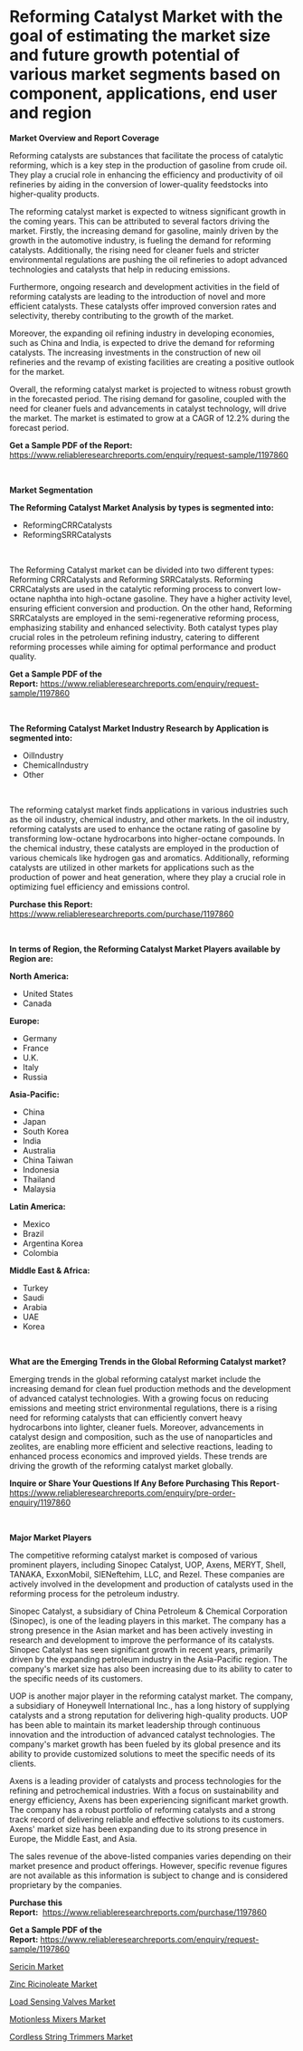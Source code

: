 <p><h1>Reforming Catalyst Market with the goal of estimating the market size and future growth potential of various market segments based on component, applications, end user and region</h1></p><p><strong>Market Overview and Report Coverage</strong></p>
<p><p>Reforming catalysts are substances that facilitate the process of catalytic reforming, which is a key step in the production of gasoline from crude oil. They play a crucial role in enhancing the efficiency and productivity of oil refineries by aiding in the conversion of lower-quality feedstocks into higher-quality products.</p><p>The reforming catalyst market is expected to witness significant growth in the coming years. This can be attributed to several factors driving the market. Firstly, the increasing demand for gasoline, mainly driven by the growth in the automotive industry, is fueling the demand for reforming catalysts. Additionally, the rising need for cleaner fuels and stricter environmental regulations are pushing the oil refineries to adopt advanced technologies and catalysts that help in reducing emissions.</p><p>Furthermore, ongoing research and development activities in the field of reforming catalysts are leading to the introduction of novel and more efficient catalysts. These catalysts offer improved conversion rates and selectivity, thereby contributing to the growth of the market.</p><p>Moreover, the expanding oil refining industry in developing economies, such as China and India, is expected to drive the demand for reforming catalysts. The increasing investments in the construction of new oil refineries and the revamp of existing facilities are creating a positive outlook for the market.</p><p>Overall, the reforming catalyst market is projected to witness robust growth in the forecasted period. The rising demand for gasoline, coupled with the need for cleaner fuels and advancements in catalyst technology, will drive the market. The market is estimated to grow at a CAGR of 12.2% during the forecast period.</p></p>
<p><strong>Get a Sample PDF of the Report:</strong> <a href="https://www.reliableresearchreports.com/enquiry/request-sample/1197860">https://www.reliableresearchreports.com/enquiry/request-sample/1197860</a></p>
<p>&nbsp;</p>
<p><strong>Market Segmentation</strong></p>
<p><strong>The Reforming Catalyst Market Analysis by types is segmented into:</strong></p>
<p><ul><li>ReformingCRRCatalysts</li><li>ReformingSRRCatalysts</li></ul></p>
<p>&nbsp;</p>
<p><p>The Reforming Catalyst market can be divided into two different types: Reforming CRRCatalysts and Reforming SRRCatalysts. Reforming CRRCatalysts are used in the catalytic reforming process to convert low-octane naphtha into high-octane gasoline. They have a higher activity level, ensuring efficient conversion and production. On the other hand, Reforming SRRCatalysts are employed in the semi-regenerative reforming process, emphasizing stability and enhanced selectivity. Both catalyst types play crucial roles in the petroleum refining industry, catering to different reforming processes while aiming for optimal performance and product quality.</p></p>
<p><strong>Get a Sample PDF of the Report:</strong>&nbsp;<a href="https://www.reliableresearchreports.com/enquiry/request-sample/1197860">https://www.reliableresearchreports.com/enquiry/request-sample/1197860</a></p>
<p>&nbsp;</p>
<p><strong>The Reforming Catalyst Market Industry Research by Application is segmented into:</strong></p>
<p><ul><li>OilIndustry</li><li>ChemicalIndustry</li><li>Other</li></ul></p>
<p>&nbsp;</p>
<p><p>The reforming catalyst market finds applications in various industries such as the oil industry, chemical industry, and other markets. In the oil industry, reforming catalysts are used to enhance the octane rating of gasoline by transforming low-octane hydrocarbons into higher-octane compounds. In the chemical industry, these catalysts are employed in the production of various chemicals like hydrogen gas and aromatics. Additionally, reforming catalysts are utilized in other markets for applications such as the production of power and heat generation, where they play a crucial role in optimizing fuel efficiency and emissions control.</p></p>
<p><strong>Purchase this Report:</strong>&nbsp; <a href="https://www.reliableresearchreports.com/purchase/1197860">https://www.reliableresearchreports.com/purchase/1197860</a></p>
<p>&nbsp;</p>
<p><strong>In terms of Region, the Reforming Catalyst Market Players available by Region are:</strong></p>
<p>
    <p> <strong> North America: </strong>
        <ul>
            <li>United States</li>
            <li>Canada</li>
        </ul>
        </p> 
    <p> <strong> Europe: </strong>
        <ul>
            <li>Germany</li>
            <li>France</li>
            <li>U.K.</li>
            <li>Italy</li>
            <li>Russia</li>
        </ul>
        </p> 
    <p> <strong> Asia-Pacific: </strong>
        <ul>
            <li>China</li>
            <li>Japan</li>
            <li>South Korea</li>
            <li>India</li>
            <li>Australia</li>
            <li>China Taiwan</li>
            <li>Indonesia</li>
            <li>Thailand</li>
            <li>Malaysia</li>
        </ul>
        </p> 
    <p> <strong> Latin America: </strong>
        <ul>
            <li>Mexico</li>
            <li>Brazil</li>
            <li>Argentina Korea</li>
            <li>Colombia</li>
        </ul>
        </p> 
    <p> <strong> Middle East & Africa: </strong>
        <ul>
            <li>Turkey</li>
            <li>Saudi</li>
            <li>Arabia</li>
            <li>UAE</li>
            <li>Korea</li>
        </ul>
    </p>
    </p>
<p>&nbsp;</p>
<p><strong>What are the Emerging Trends in the Global Reforming Catalyst market?</strong></p>
<p><p>Emerging trends in the global reforming catalyst market include the increasing demand for clean fuel production methods and the development of advanced catalyst technologies. With a growing focus on reducing emissions and meeting strict environmental regulations, there is a rising need for reforming catalysts that can efficiently convert heavy hydrocarbons into lighter, cleaner fuels. Moreover, advancements in catalyst design and composition, such as the use of nanoparticles and zeolites, are enabling more efficient and selective reactions, leading to enhanced process economics and improved yields. These trends are driving the growth of the reforming catalyst market globally.</p></p>
<p><strong>Inquire or Share Your Questions If Any Before Purchasing This Report</strong>- <a href="https://www.reliableresearchreports.com/enquiry/pre-order-enquiry/1197860">https://www.reliableresearchreports.com/enquiry/pre-order-enquiry/1197860</a></p>
<p>&nbsp;</p>
<p><strong>Major Market Players</strong></p>
<p><p>The competitive reforming catalyst market is composed of various prominent players, including Sinopec Catalyst, UOP, Axens, MERYT, Shell, TANAKA, ExxonMobil, SIENeftehim, LLC, and Rezel. These companies are actively involved in the development and production of catalysts used in the reforming process for the petroleum industry. </p><p>Sinopec Catalyst, a subsidiary of China Petroleum & Chemical Corporation (Sinopec), is one of the leading players in this market. The company has a strong presence in the Asian market and has been actively investing in research and development to improve the performance of its catalysts. Sinopec Catalyst has seen significant growth in recent years, primarily driven by the expanding petroleum industry in the Asia-Pacific region. The company's market size has also been increasing due to its ability to cater to the specific needs of its customers.</p><p>UOP is another major player in the reforming catalyst market. The company, a subsidiary of Honeywell International Inc., has a long history of supplying catalysts and a strong reputation for delivering high-quality products. UOP has been able to maintain its market leadership through continuous innovation and the introduction of advanced catalyst technologies. The company's market growth has been fueled by its global presence and its ability to provide customized solutions to meet the specific needs of its clients.</p><p>Axens is a leading provider of catalysts and process technologies for the refining and petrochemical industries. With a focus on sustainability and energy efficiency, Axens has been experiencing significant market growth. The company has a robust portfolio of reforming catalysts and a strong track record of delivering reliable and effective solutions to its customers. Axens' market size has been expanding due to its strong presence in Europe, the Middle East, and Asia.</p><p>The sales revenue of the above-listed companies varies depending on their market presence and product offerings. However, specific revenue figures are not available as this information is subject to change and is considered proprietary by the companies.</p></p>
<p><strong>Purchase this Report:</strong>&nbsp;&nbsp;<a href="https://www.reliableresearchreports.com/purchase/1197860">https://www.reliableresearchreports.com/purchase/1197860</a></p>
<p></p>
<p><strong>Get a Sample PDF of the Report:</strong>&nbsp;<a href="https://www.reliableresearchreports.com/enquiry/request-sample/1197860">https://www.reliableresearchreports.com/enquiry/request-sample/1197860</a></p>
<p><p><a href="https://github.com/scarol104/Market-Research-Report-List-1/blob/main/sericin-market.md">Sericin Market</a></p><p><a href="https://github.com/dzharov81/Market-Research-Report-List-1/blob/main/zinc-ricinoleate-market.md">Zinc Ricinoleate Market</a></p><p><a href="https://medium.com/@ruthmorales25/load-sensing-valves-market-size-cagr-trends-2024-2030-55177ceb2b21">Load Sensing Valves Market</a></p><p><a href="https://medium.com/@loriwatson1948/motionless-mixers-market-trends-and-market-analysis-forecasted-for-period-2023-2030-9b1786db0446">Motionless Mixers Market</a></p><p><a href="https://medium.com/@lorimyers95/cordless-string-trimmers-market-insight-market-trends-growth-forecasted-from-2023-to-2030-6b94dd2e0687">Cordless String Trimmers Market</a></p></p>